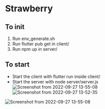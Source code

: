 # Strawberry
## To init
1. Run env_generate.sh
2. Run flutter pub get in client/
3. Run npm up in server/
## To start
- Start the client with flutter run inside client/
- Start the server with node server/server.js
![Screenshot from 2022-09-27 13-55-08](https://user-images.githubusercontent.com/34992730/192601563-6fe2796b-fa9d-498b-b3eb-cfa53c596b73.png)![Screenshot from 2022-09-27 13-52-35](https://user-images.githubusercontent.com/34992730/192601704-6eb3287f-1313-4226-874b-d1ca4b3ad0fa.png)

![Screenshot from 2022-09-27 13-55-08](https://user-images.githubusercontent.com/34992730/192601665-cb20d611-7aad-4c14-babf-f08233a8bf52.png)
